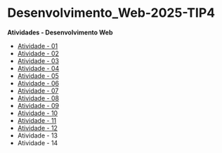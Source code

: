 # Desenvolvimento_Web-2025-TIP4

**Atividades - Desenvolvimento Web**

- [Atividade - 01](https://erik13639.github.io/Atividade-01/)
- [Atividade - 02](https://erik13639.github.io/Atividade-02/)
- [Atividade - 03](https://erik13639.github.io/Atividade-03/)
- [Atividade - 04](https://erik13639.github.io/Atividade-04/)
- [Atividade - 05](https://erik13639.github.io/Atividade-05/)
- [Atividade - 06](https://erik13639.github.io/Atividade-06/)
- [Atividade - 07](https://erik13639.github.io/Atividade-07/)
- [Atividade - 08](https://erik13639.github.io/Atividade-08/)
- [Atividade - 09](https://erik13639.github.io/Atividade-09/)
- [Atividade - 10](https://erik13639.github.io/Atividade-10/)
- [Atividade - 11](https://erik13639.github.io/Atividade-11/)
- [Atividade - 12](https://erik13639.github.io/Atividade-12/)
- Atividade - 13
- Atividade - 14
